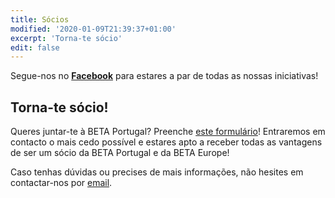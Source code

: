 ```yaml
---
title: Sócios
modified: '2020-01-09T21:39:37+01:00'
excerpt: 'Torna-te sócio'
edit: false
---
```

Segue-nos no [**Facebook**](www.facebook.com/betaportugal.official/) para estares a par de todas as nossas iniciativas!

## Torna-te sócio!

Queres juntar-te à BETA Portugal? Preenche [este formulário](https://docs.google.com/forms/d/e/1FAIpQLSf7XwpQ1aO2vzQeykefWABxv6_3eiyO9rsG-3PVcY84RQlmGA/viewform)! Entraremos em contacto o mais cedo possível e estares apto a receber todas as vantagens de ser um sócio da BETA Portugal e da BETA Europe!

Caso tenhas dúvidas ou precises de mais informações, não hesites em contactar-nos por [email](mailto:contact@portugal.beta-europe.org).

